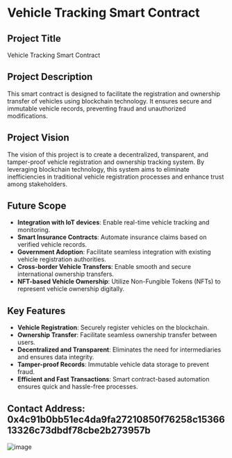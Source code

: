 # Vehicle Tracking Smart Contract

## Project Title
Vehicle Tracking Smart Contract

## Project Description
This smart contract is designed to facilitate the registration and ownership transfer of vehicles using blockchain technology. It ensures secure and immutable vehicle records, preventing fraud and unauthorized modifications.

## Project Vision
The vision of this project is to create a decentralized, transparent, and tamper-proof vehicle registration and ownership tracking system. By leveraging blockchain technology, this system aims to eliminate inefficiencies in traditional vehicle registration processes and enhance trust among stakeholders.

## Future Scope
- **Integration with IoT devices**: Enable real-time vehicle tracking and monitoring.
- **Smart Insurance Contracts**: Automate insurance claims based on verified vehicle records.
- **Government Adoption**: Facilitate seamless integration with existing vehicle registration authorities.
- **Cross-border Vehicle Transfers**: Enable smooth and secure international ownership transfers.
- **NFT-based Vehicle Ownership**: Utilize Non-Fungible Tokens (NFTs) to represent vehicle ownership digitally.

## Key Features
- **Vehicle Registration**: Securely register vehicles on the blockchain.
- **Ownership Transfer**: Facilitate seamless ownership transfer between users.
- **Decentralized and Transparent**: Eliminates the need for intermediaries and ensures data integrity.
- **Tamper-proof Records**: Immutable vehicle data storage to prevent fraud.
- **Efficient and Fast Transactions**: Smart contract-based automation ensures quick and hassle-free processes.
  
## Contact Address: 0x4c91b0bb51ec4da9fa27210850f76258c1536613326c73dbdf78cbe2b273957b

![image](https://github.com/user-attachments/assets/ec202727-8f1f-45a0-af70-4b4f3ceb7fb7)



